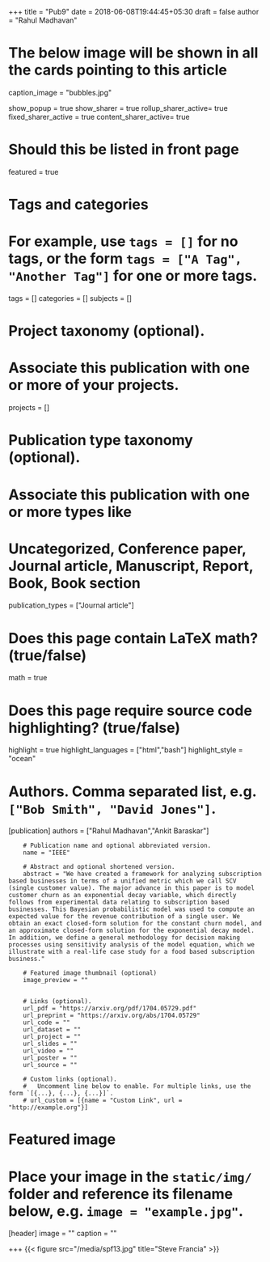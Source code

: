 +++
title = "Pub9"
date = 2018-06-08T19:44:45+05:30
draft = false
author = "Rahul Madhavan"

# The below image will be shown in all the cards pointing to this article
caption_image = "bubbles.jpg"

show_popup = true
show_sharer = true
rollup_sharer_active= true
fixed_sharer_active = true
content_sharer_active= true

# Should this be listed in front page
featured = true

# Tags and categories
# For example, use `tags = []` for no tags, or the form `tags = ["A Tag", "Another Tag"]` for one or more tags.
tags = []
categories = []
subjects = []
# Project taxonomy (optional).
#   Associate this publication with one or more of your projects.
projects = []
# Publication type taxonomy (optional).
# Associate this publication with one or more types like
# Uncategorized, Conference paper, Journal article, Manuscript, Report, Book, Book section
publication_types = ["Journal article"]

# Does this page contain LaTeX math? (true/false)
math = true

# Does this page require source code highlighting? (true/false)
highlight = true
highlight_languages = ["html","bash"]
highlight_style = "ocean"


# Authors. Comma separated list, e.g. `["Bob Smith", "David Jones"]`.
[publication]
        authors = ["Rahul Madhavan","Ankit Baraskar"]

        # Publication name and optional abbreviated version.
        name = "IEEE"

        # Abstract and optional shortened version.
        abstract = "We have created a framework for analyzing subscription based businesses in terms of a unified metric which we call SCV (single customer value). The major advance in this paper is to model customer churn as an exponential decay variable, which directly follows from experimental data relating to subscription based businesses. This Bayesian probabilistic model was used to compute an expected value for the revenue contribution of a single user. We obtain an exact closed-form solution for the constant churn model, and an approximate closed-form solution for the exponential decay model. In addition, we define a general methodology for decision making processes using sensitivity analysis of the model equation, which we illustrate with a real-life case study for a food based subscription business."

        # Featured image thumbnail (optional)
        image_preview = ""


        # Links (optional).
        url_pdf = "https://arxiv.org/pdf/1704.05729.pdf"
        url_preprint = "https://arxiv.org/abs/1704.05729"
        url_code = ""
        url_dataset = ""
        url_project = ""
        url_slides = ""
        url_video = ""
        url_poster = ""
        url_source = ""

        # Custom links (optional).
        #   Uncomment line below to enable. For multiple links, use the form `[{...}, {...}, {...}]`.
        # url_custom = [{name = "Custom Link", url = "http://example.org"}]


# Featured image
# Place your image in the `static/img/` folder and reference its filename below, e.g. `image = "example.jpg"`.
[header]
        image = ""
        caption = ""

+++
{{< figure src="/media/spf13.jpg" title="Steve Francia" >}}
